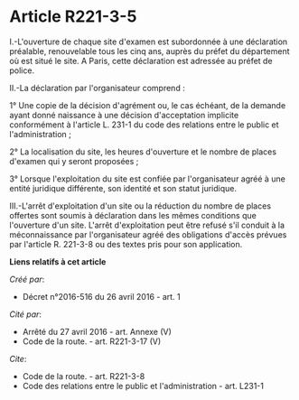 # Article R221-3-5

I.-L'ouverture de chaque site d'examen est subordonnée à une déclaration préalable, renouvelable tous les cinq ans, auprès du
préfet du département où est situé le site. A Paris, cette déclaration est adressée au préfet de police. 

II.-La déclaration par l'organisateur comprend : 

1° Une copie de la décision d'agrément ou, le cas échéant, de la demande ayant donné naissance à une décision d'acceptation
implicite conformément à l'article L. 231-1 du code des relations entre le public et l'administration ; 

2° La localisation du site, les heures d'ouverture et le nombre de places d'examen qui y seront proposées ; 

3° Lorsque l'exploitation du site est confiée par l'organisateur agréé à une entité juridique différente, son identité et son
statut juridique. 

III.-L'arrêt d'exploitation d'un site ou la réduction du nombre de places offertes sont soumis à déclaration dans les mêmes
conditions que l'ouverture d'un site. L'arrêt d'exploitation peut être refusé s'il conduit à la méconnaissance par
l'organisateur agréé des obligations d'accès prévues par l'article R. 221-3-8 ou des textes pris pour son application.

**Liens relatifs à cet article**

_Créé par_:

  - Décret n°2016-516 du 26 avril 2016 - art. 1

_Cité par_:

  - Arrêté du 27 avril 2016 - art. Annexe (V)
  - Code de la route. - art. R221-3-17 (V)

_Cite_:

  - Code de la route. - art. R221-3-8
  - Code des relations entre le public et l'administration - art. L231-1
